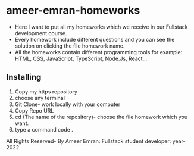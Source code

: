 # ameer-emran-homeworks
- Here I want to put all my homeworks which we receive in our Fullstack development course. 
- Every homework include different questions and you can see the solution on clicking the file homework name.
- All the homeworks contain different programming tools for example: HTML, CSS, JavaScript, TypeScript, Node.Js, React... 

## Installing
1. Copy my https repository
2. choose any terminal
3. Git Clone- work locally with your computer
4. Copy Repo URL
5. cd (The name of the repository)- choose the file homework which you want.
6. type a command code .

 All Rights Reserved- By Ameer Emran: Fullstack student developer: year-2022 
